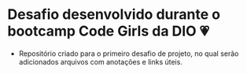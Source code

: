 # Desafio desenvolvido durante o bootcamp Code Girls da DIO :heartpulse:
- Repositório criado para o primeiro desafio de projeto, no qual serão adicionados arquivos com anotações e links úteis.
